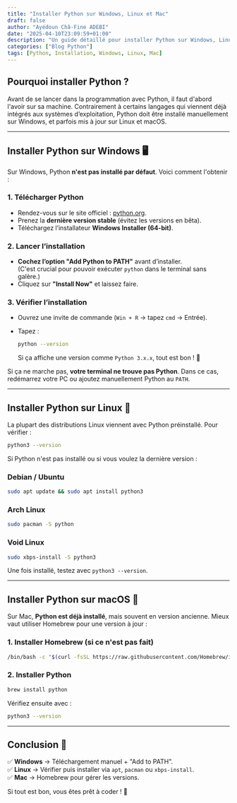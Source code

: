 ```yaml
---
title: "Installer Python sur Windows, Linux et Mac"
draft: false
author: "Ayédoun Châ-Fine ADEBI"
date: "2025-04-10T23:09:59+01:00"
description: "Un guide détaillé pour installer Python sur Windows, Linux et macOS, sans prise de tête."
categories: ["Blog Python"]
tags: [Python, Installation, Windows, Linux, Mac]
---
```


## Pourquoi installer Python ?

Avant de se lancer dans la programmation avec Python, il faut d'abord l'avoir sur sa machine. Contrairement à certains langages qui viennent déjà intégrés aux systèmes d’exploitation, Python doit être installé manuellement sur Windows, et parfois mis à jour sur Linux et macOS.

---

## Installer Python sur **Windows** 🖥️

Sur Windows, Python **n'est pas installé par défaut**. Voici comment l'obtenir :

### **1. Télécharger Python**

- Rendez-vous sur le site officiel : [python.org](https://www.python.org/downloads/).
- Prenez la **dernière version stable** (évitez les versions en bêta).
- Téléchargez l’installateur **Windows Installer (64-bit)**.

### **2. Lancer l’installation**

- **Cochez l’option "Add Python to PATH"** avant d’installer.  
  (C'est crucial pour pouvoir exécuter `python` dans le terminal sans galère.)
- Cliquez sur **"Install Now"** et laissez faire.

### **3. Vérifier l’installation**

- Ouvrez une invite de commande (`Win + R` → tapez `cmd` → Entrée).
- Tapez :

  ```sh
  python --version
  ```

  Si ça affiche une version comme `Python 3.x.x`, tout est bon ! 🎉

Si ça ne marche pas, **votre terminal ne trouve pas Python**. Dans ce cas, redémarrez votre PC ou ajoutez manuellement Python au `PATH`.

---

## Installer Python sur **Linux** 🐧

La plupart des distributions Linux viennent avec Python préinstallé. Pour vérifier :

```sh
python3 --version
```

Si Python n'est pas installé ou si vous voulez la dernière version :

### **Debian / Ubuntu**

```sh
sudo apt update && sudo apt install python3
```

### **Arch Linux**

```sh
sudo pacman -S python
```

### **Void Linux**

```sh
sudo xbps-install -S python3
```

Une fois installé, testez avec `python3 --version`.

---

## Installer Python sur **macOS** 🍏

Sur Mac, **Python est déjà installé**, mais souvent en version ancienne. Mieux vaut utiliser Homebrew pour une version à jour :

### **1. Installer Homebrew (si ce n'est pas fait)**

```sh
/bin/bash -c "$(curl -fsSL https://raw.githubusercontent.com/Homebrew/install/HEAD/install.sh)"
```

### **2. Installer Python**

```sh
brew install python
```

Vérifiez ensuite avec :

```sh
python3 --version
```

---

## Conclusion 🏁

✅ **Windows** → Téléchargement manuel + "Add to PATH".  
✅ **Linux** → Vérifier puis installer via `apt`, `pacman` ou `xbps-install`.  
✅ **Mac** → Homebrew pour gérer les versions.

Si tout est bon, vous êtes prêt à coder ! 🚀
